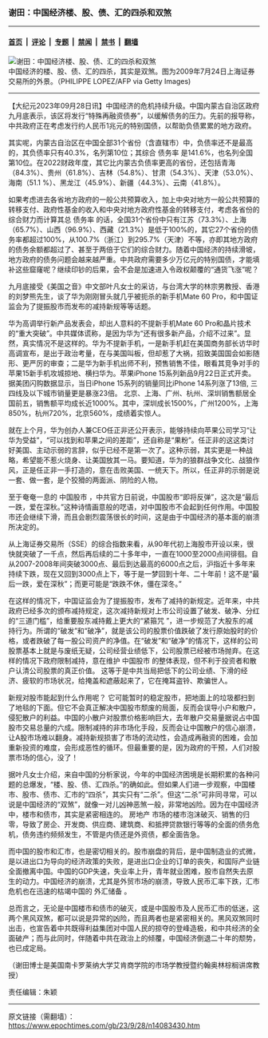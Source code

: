 ### 谢田：中国经济楼、股、债、汇的四杀和双煞

---

#### [首页](../../../..?n14083430) &nbsp;|&nbsp; [评论](../../../../../epoch-comment?n14083430) &nbsp;|&nbsp; [专题](../../../../../epoch-special?n14083430) &nbsp;|&nbsp; [禁闻](../../../../../epoch-news?n14083430) &nbsp;|&nbsp; [禁书](../../../../../books?n14083430) &nbsp;|&nbsp; [翻墙](https://github.com/gfw-breaker/nogfw/blob/master/README.md?n14083430)


<div><img alt="谢田：中国经济楼、股、债、汇的四杀和双煞" class="attachment-djy_600_400 size-djy_600_400 wp-post-image" src="https://i.epochtimes.com/assets/uploads/2023/09/id14083539-Shanghai-Stock-exchange-GettyImages-89366904-600x400.jpg"/>
<div class="caption">
 中国经济的楼、股、债、汇的四杀，其实是双煞。图为2009年7月24日上海证券交易所的外景。（PHILIPPE LOPEZ/AFP via Getty Images)
</div></div><hr/><div class="post_content" id="artbody" itemprop="articleBody">
 <!-- article content begin -->
 <p>
  【大纪元2023年09月28日讯】中国经济的危机持续升级。中国内蒙古自治区政府九月底表示，该区将发行“特殊再融资债券”，以缓解债务的压力。先前的报导称，中共政府正在考虑发行约人民币1兆元的特别国债，以帮助负债累累的地方政府。
 </p>
 <p>
  其实呢，内蒙古自治区在中国全部31个省份（含直辖市）中，负债率还不是最高的，其负债率只有40.3%，名列第10位；其综合
  <ok href="https://www.epochtimes.com/gb/tag/%E5%80%BA%E5%8A%A1%E7%8E%87.html">
   债务率
  </ok>
  是141.6%，也名列全国第10位。在2022财政年度，其它比内蒙古负债率更高的省份，还包括青海（84.3%）、贵州（61.8%）、吉林（54.8%）、甘肃（54.3%）、天津（53.0%）、海南（51.1 %）、黑龙江（45.9%）、新疆（44.3%）、云南（41.8%）。
 </p>
 <p>
  如果考虑进去各省地方政府的一般公共预算收入，加上中央对地方一般公共预算的转移支付、政府性基金的收入和中央对地方政府性基金的转移支付，考虑各省份的综合财力而计算其总
  <ok href="https://www.epochtimes.com/gb/tag/%E5%80%BA%E5%8A%A1%E7%8E%87.html">
   债务率
  </ok>
  的话，全国31个省份中只有江苏（73.3%）、上海（65.7%）、山西（96.9%）、西藏（21.3%）是低于100%的，其它27个省份的债务率都超过100%，从100.7%（浙江）到295.7%（天津）不等，亦即其地方政府的债务余额都超过了、甚至于两倍于它们的综合财力。随着中国经济的持续滑坡，地方政府的债务问题会越来越严重。中共政府需要多少万亿元的特别国债，才能填补这些窟窿呢？继续印钞的后果，会不会是加速进入令政权颠覆的“通货飞涨”呢？
 </p>
 <p>
  九月底接受《美国之音》中文部叶凡女士的采访，与台湾大学的林宗男教授、香港的刘梦熊先生，谈了华为刚刚冒头就几乎被扼杀的新手机Mate 60 Pro，和中国证监会为了提振股市而发布的减持新规等等话题。
 </p>
 <p>
  华为高调举行新产品发表会，却出人意料的不提新手机Mate 60 Pro和晶片技术的“重大突破”。中共媒体谎称，是因为华为“还有很多新产品，介绍不过来”。显然，真实情况不是这样的。华为不提新手机，一是新手机赶在美国商务部长访华时高调宣布，是出于政治考量，在与美国叫板，但却惹了大祸，招致美国国会如影随形、更严厉的审查；二是华为新手机出师不利，预售销售不佳，眼看其竞争对手的苹果15新手机攻城掠地、横扫华为。苹果iPhone 15系列新品9月22日正式开卖。据美团闪购数据显示，当日iPhone 15系列的销量同比iPhone 14系列涨了13倍, 三四线及以下城市销量更是暴涨23倍。 北京、上海、广州、杭州、深圳销售额居全国前五，销售额平均成长近1000%。其中，深圳成长1500%，广州1200%，上海850%，杭州720%，北京560%，成绩着实惊人。
 </p>
 <p>
  就在上个月，华为创办人兼CEO任正非还公开表示，能够持续向苹果公司学习“让华为受益”，“可以找到和苹果之间的差距”，还自称是“果粉”。任正非的这这类讨好美国、主动示弱的言辞，似乎已经不是第一次了。这种示弱，其实更是一种战略，希望能不惹火烧身、让美国放其一马。要知道，华为的狼群战争文化、战狼作风，正是任正非一手打造的，意在击败美国、一统天下。所以，任正非的示弱是说一套、做一套，是个狡猾的两面派、阴险的人物。
 </p>
 <p>
  至于奄奄一息的
  <ok href="https://www.epochtimes.com/gb/tag/%E4%B8%AD%E5%9B%BD%E8%82%A1%E5%B8%82.html">
   中国股市
  </ok>
  ，中共官方日前说，中国股市“即将反弹”，这次是“最后一跌，爱在深秋。”这种诗情画意般的呓语，对中国股市不会起到任何作用。中国股市还会继续下滑，而且会剧烈震荡很长的时间，这是由于中国经济的基本面的崩溃所决定的。
 </p>
 <p>
  从上海证券交易所（SSE）的综合指数来看，从90年代初上海股市开设以来，很快就突破了一千点，然后再后续的二十多年中，一直在1000至2000点间徘徊。自从2007-2008年间突破3000点、最后到达最高的6000点之后，沪指近十多年来持续下跌，现在又回到3000点上下，等于是一梦回到十年、二十年前！这不是“最后一跌，爱在深秋”；而更可能是“跌跌不休，僵在深冬。”
 </p>
 <p>
  在这样的情况下，中国证监会为了提振股市，发布了减持的新规定。近年来，中共政府已经多次的颁布减持规定，这次减持新规对上市公司设置了破发、破净、分红的“三道门槛”，给重要股东减持戴上更大的“紧箍咒 ”，进一步规范了大股东的减持行为。所谓的“破发”和“破净”，就是该公司的股票价值跌破了发行原始股时的价格，或者跌破了每一股公司资产的净值。在“破发”和“破净”的情况下，这样的公司股票基本上就是与废纸无疑，公司经营业绩低下，公司股票已经被市场抛弃。在这样的情况下政府限制减持，意在维护
  <ok href="https://www.epochtimes.com/gb/tag/%E4%B8%AD%E5%9B%BD%E8%82%A1%E5%B8%82.html">
   中国股市
  </ok>
  的整体表现，但不利于投资者和散户认清公司股票的真正价值。 这等于是中共当局把低下的公司业绩、下滑的经济、疲软的市场状况，给掩盖和遮蔽起来了，它在掩耳盗铃、欺骗世人。
 </p>
 <p>
  新规对股市能起到什么作用呢？ 它可能暂时的稳定股市，把地面上的垃圾都扫到了地毯的下面。但它不会真正解决中国股市颓废的局面，反而会误导小户和散户，侵犯散户的利益。中国的小散户对股票价格影响巨大，去年散户交易量据说占中国股市交易总量的六成。限制减持的非市场化手段，反而会让中国散户的信心崩溃，让A股市场难以翻身。减持新规损害了市场的流动性，会造成再融资的困难，会加重新投资的难度，会形成恶性的循环。但最重要的是，因为政府的干预，人们对股票市场的信心，没了！
 </p>
 <p>
  据叶凡女士介绍，来自中国的分析家说，今年的中国经济困境是长期积累的各种问题的总爆发，“楼、股、债、汇四杀。”的确如此。但如果人们进一步观察，中国楼市、股市、债市、汇市的“四杀”，其实只有“二杀”。但这“二杀”可非同寻常，可以说是中国经济的“双煞”，就像一对儿凶神恶煞一般，非常地凶险。因为在中国经济中，楼市和债市，其实是紧密相连的。
  <ok href="https://www.epochtimes.com/gb/tag/%E6%88%BF%E5%9C%B0%E4%BA%A7.html">
   房地产
  </ok>
  市场的楼市泡沫破灭、销售的归零，导致了房企、开发商、供应商、建筑商、和抵押贷款银行等等的全面的债务危机，债务违约频频发生，不管是内债还是外资债，都全面告急。
 </p>
 <p>
  而中国的股市和汇市，也是密切相关的。股市崩盘的背后，是中国制造业的式微，是以进出口为导向的经济政策的失败，是进出口企业的订单的丧失，和国际产业链全面撤离中国。中国的GDP失速，失业率上升，青年就业困难，股市自然失去原生的动力。中国经济的崩溃，尤其是外贸市场的崩溃，导致人民币汇率下跌，汇市危机也在迅速的枯竭中国的
  <ok href="https://www.epochtimes.com/gb/tag/%E5%A4%96%E6%B1%87%E5%82%A8%E5%A4%87.html">
   外汇储备
  </ok>
  。
 </p>
 <p>
  总而言之，无论是中国楼市和债市的破灭，或是中国股市及人民币汇市的低迷，这两个黑风双煞，都可以说是异常的凶险，而且两者也是紧密相关的。黑风双煞同时出击，也宣告着中共既得利益集团对中国人民的掠夺的登峰造极，和中共经济的全面破产；而与此同时，伴随着中共在政治上的倾覆，中国经济倒退二十年的颓势，也已成定局。
 </p>
 <p>
  （谢田博士是美国南卡罗莱纳大学艾肯商学院的市场学教授暨约翰奥林棕榈讲席教授）
 </p>
 <p>
  责任编辑：朱颖
 </p>
 <!-- article content end -->
 <div id="below_article_ad">
 </div>
</div>


---

原文链接（需翻墙）：https://www.epochtimes.com/gb/23/9/28/n14083430.htm